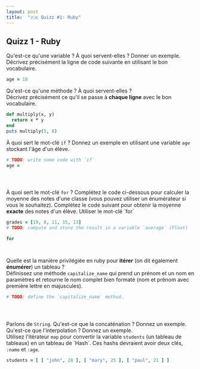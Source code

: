 ```yaml
---
layout: post
title:  "🇫🇷 Quizz #1: Ruby"
---
```


<h2>Quizz 1 - Ruby</h2>

<div class="question">
  Qu'est-ce qu'une variable ? À quoi servent-elles ? Donner un exemple.
</div>
<div class="big answer"></div>

<div class="question">
  Décrivez précisément la ligne de code suivante en utilisant le bon vocabulaire.
</div>

```ruby
age = 18
```

<div class="big answer"></div>

<div class="question">
  Qu'est-ce qu'une méthode ? À quoi servent-elles ?
</div>

<div class="big answer"></div>

<div class="question">
  Décrivez précisément ce qu'il se passe à <strong>chaque ligne</strong> avec
  le bon vocabulaire.
</div>

```ruby
def multiply(x, y)
  return x * y
end
puts multiply(5, 8)
```

<div class="answer big"></div>

<div class="question">
  À quoi sert le mot-clé <code>if</code> ? Donnez un exemple en utilisant
  une variable <code>age</code> stockant l'âge d'un élève.
</div>

```ruby
# TODO: write some code with `if`
age =





```

<div style="page-break-after:always;"></div>

<div class="question">
  À quoi sert le mot-clé <code>for</code> ? Complétez le code ci-dessous
  pour calculer la moyenne des notes d'une classe (vous pouvez utiliser un
  énumérateur si vous le souhaitez).
  Complétez le code suivant pour obtenir la moyenne <strong>exacte</strong> des notes d'un élève. Utiliser le mot-clé `for`
</div>

```ruby
grades = [19, 8, 11, 15, 13]
# TODO: compute and store the result in a variable `average` (Float)

for




```

<div class="question">
  Quelle est la manière privilégiée en ruby pour <strong>itérer</strong> (on dit également  <strong>énumérer</strong>) un tableau ?
</div>

<div class="answer"></div>

<div class="question">
  Définissez une méthode <code>capitalize_name</code> qui prend un prénom et un nom
  en paramètres et retourne le nom complet bien formaté (nom et prénom avec première lettre
  en majuscules).
</div>

```ruby
# TODO: define the `capitalize_name` method.





```

<div class="question">
  Parlons de <code>String</code>. Qu'est-ce que la concaténation ? Donnez un exemple.
</div>

<div class="answer"></div>

<div class="question">
  Qu'est-ce que l'interpolation ? Donnez un exemple.
</div>

<div class="answer"></div>

<div class="question">
  Utilisez l'itérateur <code>map</code> pour convertir la variable <code>students</code> (un tableau de tableaux) en un tableau de `Hash`. Ces hashs devraient avoir deux clés, <code>:name</code> et <code>:age</code>.
</div>

```ruby
students = [ [ "john", 28 ], [ "mary", 25 ], [ "paul", 21 ] ]






```
